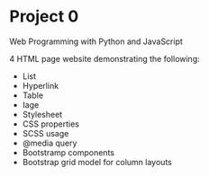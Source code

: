 # Project 0

Web Programming with Python and JavaScript

4 HTML page website demonstrating the following:
- List
- Hyperlink
- Table
- Iage
- Stylesheet
- CSS properties
- SCSS usage
- @media query
- Bootstramp components
- Bootstrap grid model for column layouts